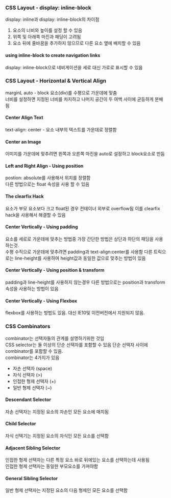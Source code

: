 ### CSS Layout - display: inline-block
display: inline과 display: inline-block의 차이점
1. 요소의 너비와 높이를 설정 할 수 있음 
2. 위쪽 및 아래쪽 마진과 패딩이 고려됨
3. 요소 뒤에 줄바꿈을 추가하지 않으므로 다른 요소 옆에 배치할 수 있음

#### using inline-block to create navigation links
display: inline-block으로 네비게이션을 세로 대신 가로로 표시할 수 있음

### CSS Layout - Horizontal & Vertical Align
marginL auto - block 요소(div)를 수평으로 가운데에 맞춤  
너비를 설정하면 지정된 너비를 차지하고 나머지 공간이 두 여백 사이에 균등하게 분배됨

#### Center Align Text
text-align: center - 요소 내부의 텍스트를 가운데로 정렬함

#### Center an Image
이미지를 가운데에 맞추려면 왼쪽과 오른쪽 마진을 auto로 설정하고 block요소로 만듬

#### Left and Right Align - Using position
postion: absolute를 사용해서 위치를 정렬함  
다른 방법으로는 float 속성을 사용 할 수 있음

#### The clearfix Hack
요소가 부모 요소보다 크고 float된 경우 컨테이너 외부로 overflow됨 이를 clearfix hack을 사용해서 해결할 수 있음

#### Center Vertically - Using padding
요소를 세로로 가운데에 맞추는 방법중 가장 간단한 방법은 상단과 하단의 패딩을 사용하는것.  
수평 수직으로 가운데에 맞추려면 padding과 text-align:center를 사용함 
다른 트릭으로는 line-height를 사용하여 height값과 동일한 값으로 맞추는 방법이 있음

#### Center Vertically - Using position & transform
padding과 line-height를 사용하지 않는경우 다른 방법으로는 position과 transform 속성을 사용하는 방법이 있음

#### Center Vertically - Using Flexbox
flexbox를 사용하는 방법도 있음. 대신 IE10및 이전버전에서 지원되지 않음.

### CSS Combinators
combinator는 선택자들의 관계를 설명하기위한 것임  
CSS selector는 둘 이상의 단순 선택자를 포함할 수 있음 단순 선택자 사이에 combinator를 포함할 수 있음.  
combinator는 4가지가 있음
- 자손 선택자 (space)
- 자식 선택자 (>)
- 인접한 형제 선택자 (+)
- 일반 형제 선택자 (~)


#### Descendant Selector
자손 선택자는 지정된 요소의 자손인 모든 요소에 매치됨

#### Child Selector
자식 선택기는 지정된 요소의 자식인 모든 요소를 선택함

#### Adjacent Sibling Selector 
인접한 형제 선택자는 다른 특정 요소 바로 뒤에있는 요소를 선택하는데 사용됨  
인접한 형제 선택자는 동일한 부모요소를 가져야함

#### General Sibling Selector 
일반 형제 선택자는 지정된 요소의 다음 형제인 모든 요소를 선택함